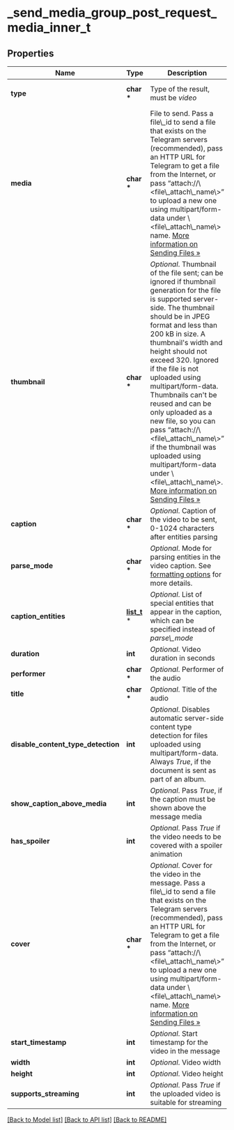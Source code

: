 # _send_media_group_post_request_media_inner_t

## Properties
Name | Type | Description | Notes
------------ | ------------- | ------------- | -------------
**type** | **char \*** | Type of the result, must be *video* | [default to 'video']
**media** | **char \*** | File to send. Pass a file\\_id to send a file that exists on the Telegram servers (recommended), pass an HTTP URL for Telegram to get a file from the Internet, or pass “attach://\\&lt;file\\_attach\\_name\\&gt;” to upload a new one using multipart/form-data under \\&lt;file\\_attach\\_name\\&gt; name. [More information on Sending Files »](https://core.telegram.org/bots/api/#sending-files) | 
**thumbnail** | **char \*** | *Optional*. Thumbnail of the file sent; can be ignored if thumbnail generation for the file is supported server-side. The thumbnail should be in JPEG format and less than 200 kB in size. A thumbnail&#39;s width and height should not exceed 320. Ignored if the file is not uploaded using multipart/form-data. Thumbnails can&#39;t be reused and can be only uploaded as a new file, so you can pass “attach://\\&lt;file\\_attach\\_name\\&gt;” if the thumbnail was uploaded using multipart/form-data under \\&lt;file\\_attach\\_name\\&gt;. [More information on Sending Files »](https://core.telegram.org/bots/api/#sending-files) | [optional] 
**caption** | **char \*** | *Optional*. Caption of the video to be sent, 0-1024 characters after entities parsing | [optional] 
**parse_mode** | **char \*** | *Optional*. Mode for parsing entities in the video caption. See [formatting options](https://core.telegram.org/bots/api/#formatting-options) for more details. | [optional] 
**caption_entities** | [**list_t**](message_entity.md) \* | *Optional*. List of special entities that appear in the caption, which can be specified instead of *parse\\_mode* | [optional] 
**duration** | **int** | *Optional*. Video duration in seconds | [optional] 
**performer** | **char \*** | *Optional*. Performer of the audio | [optional] 
**title** | **char \*** | *Optional*. Title of the audio | [optional] 
**disable_content_type_detection** | **int** | *Optional*. Disables automatic server-side content type detection for files uploaded using multipart/form-data. Always *True*, if the document is sent as part of an album. | [optional] 
**show_caption_above_media** | **int** | *Optional*. Pass *True*, if the caption must be shown above the message media | [optional] 
**has_spoiler** | **int** | *Optional*. Pass *True* if the video needs to be covered with a spoiler animation | [optional] 
**cover** | **char \*** | *Optional*. Cover for the video in the message. Pass a file\\_id to send a file that exists on the Telegram servers (recommended), pass an HTTP URL for Telegram to get a file from the Internet, or pass “attach://\\&lt;file\\_attach\\_name\\&gt;” to upload a new one using multipart/form-data under \\&lt;file\\_attach\\_name\\&gt; name. [More information on Sending Files »](https://core.telegram.org/bots/api/#sending-files) | [optional] 
**start_timestamp** | **int** | *Optional*. Start timestamp for the video in the message | [optional] 
**width** | **int** | *Optional*. Video width | [optional] 
**height** | **int** | *Optional*. Video height | [optional] 
**supports_streaming** | **int** | *Optional*. Pass *True* if the uploaded video is suitable for streaming | [optional] 

[[Back to Model list]](../README.md#documentation-for-models) [[Back to API list]](../README.md#documentation-for-api-endpoints) [[Back to README]](../README.md)


